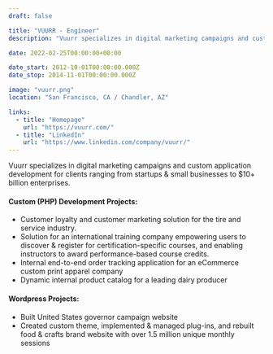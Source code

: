 ```yaml
---
draft: false

title: "VUURR - Engineer"
description: "Vuurr specializes in digital marketing campaigns and custom application development for clients ranging from startups & small businesses to $10+ billion enterprises."

date: 2022-02-25T00:00:00+00:00

date_start: 2012-10-01T00:00:00.000Z
date_stop: 2014-11-01T00:00:00.000Z

image: "vuurr.png"
location: "San Francisco, CA / Chandler, AZ"

links:
  - title: "Homepage"
    url: "https://vuurr.com/"
  - title: "LinkedIn"
    url: "https://www.linkedin.com/company/vuurr/"
---
```


Vuurr specializes in digital marketing campaigns and custom application development for clients ranging from startups & small businesses to $10+ billion enterprises.

#### Custom (PHP) Development Projects:

* Customer loyalty and customer marketing solution for the tire and service industry.
* Solution for an international training company empowering users to discover & register for certification-specific courses, and enabling instructors to award performance-based course credits.
* Internal end-to-end order tracking application for an eCommerce custom print apparel company 
* Dynamic internal product catalog for a leading dairy producer

#### Wordpress Projects:

* Built United States governor campaign website
* Created custom theme, implemented & managed plug-ins, and rebuilt food & crafts brand website with over 1.5 million unique monthly sessions